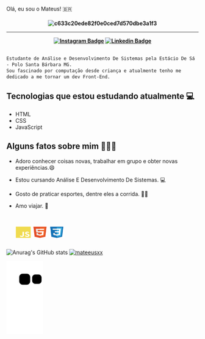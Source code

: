   Olá, eu sou o Mateus! 🇧🇷
<br>

<h4 align="center">
 
![c633c20ede82f0e0ced7d570dbe3a1f3](https://user-images.githubusercontent.com/70382532/138322189-2db8df52-9dcb-40a0-88a8-c365466bd33d.gif)

<hr>

[![Instagram Badge](https://img.shields.io/badge/-instagram-red?style=for-the-badge&logo=instagram&logoColor=red&link=https://github.com/mateeusxx)](https://www.instagram.com/mateeusxx/)
[![Linkedin Badge](https://img.shields.io/badge/-Linkedin-blue?style=for-the-badge&logo=Linkedin&logoColor=white&link=https://github.com/mateeusxx)](https://www.linkedin.com/in/mateus-oliveira-331597177/)


  
</h4>



##

</h3>

```
Estudante de Análise e Desenvolvimento De Sistemas pela Estácio De Sá - Polo Santa Bárbara MG. 
Sou fascinado por computação desde criança e atualmente tenho me dedicado a me tornar um dev Front-End.
```

## Tecnologias que estou estudando atualmente 💻

  - HTML
  - CSS
  - JavaScript


## Alguns fatos sobre mim 👨🏻‍💻

- Adoro conhecer coisas novas, trabalhar em grupo e obter novas experiências.😄
- Estou cursando Análise E Desenvolvimento De Sistemas. 💻
- Gosto de praticar esportes, dentre eles a corrida. 🏃‍♂️
- Amo viajar.  💼
 
  ##
  
  <div style="display: inline_block"><br>
  <img align="center" alt="Mateus-Js" height="30" width="40" src="https://raw.githubusercontent.com/devicons/devicon/master/icons/javascript/javascript-plain.svg">
  <img align="center" alt="Mateus-HTML" height="30" width="40" src="https://raw.githubusercontent.com/devicons/devicon/master/icons/html5/html5-original.svg">
  <img align="center" alt="Mateus-CSS" height="30" width="40" src="https://raw.githubusercontent.com/devicons/devicon/master/icons/css3/css3-original.svg">
</div>
  
  ##
  
  ![Anurag's GitHub stats](https://github-readme-stats.vercel.app/api?username=mateeusxx&show_icons=true&theme=tokyonight)
[![mateeusxx](https://github-readme-stats.vercel.app/api/top-langs/?username=mateusxx&hide=html&layout=compact=true&theme=tokyonight)](https://github.com/arthurspk/)
<!-- ![Top Langs](https://github-readme-stats.vercel.app/api/top-langs/?username=mateusxx&layout=compact&theme=tokyonight) -->
![Snake animation](https://github.com/rafaballerini/rafaballerini/blob/output/github-contribution-grid-snake.svg)
  
  
  
